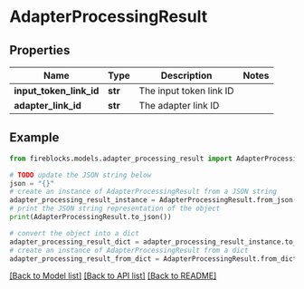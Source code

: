 # AdapterProcessingResult


## Properties

Name | Type | Description | Notes
------------ | ------------- | ------------- | -------------
**input_token_link_id** | **str** | The input token link ID | 
**adapter_link_id** | **str** | The adapter link ID | 

## Example

```python
from fireblocks.models.adapter_processing_result import AdapterProcessingResult

# TODO update the JSON string below
json = "{}"
# create an instance of AdapterProcessingResult from a JSON string
adapter_processing_result_instance = AdapterProcessingResult.from_json(json)
# print the JSON string representation of the object
print(AdapterProcessingResult.to_json())

# convert the object into a dict
adapter_processing_result_dict = adapter_processing_result_instance.to_dict()
# create an instance of AdapterProcessingResult from a dict
adapter_processing_result_from_dict = AdapterProcessingResult.from_dict(adapter_processing_result_dict)
```
[[Back to Model list]](../README.md#documentation-for-models) [[Back to API list]](../README.md#documentation-for-api-endpoints) [[Back to README]](../README.md)


